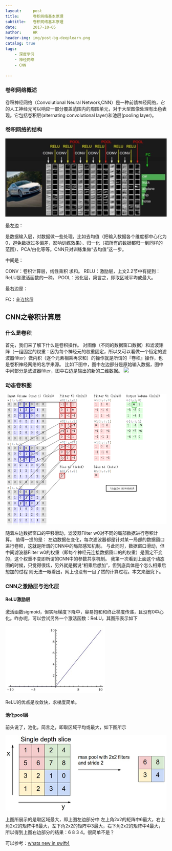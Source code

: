 ```yaml
---
layout:     post
title:      卷积网络基本原理
subtitle:   卷积网络基本原理
date:       2017-10-05
author:     HR
header-img: img/post-bg-deeplearn.png
catalog: true
tags:
    - 深度学习
    - 神经网络
    - CNN

---
```



### 卷积网络概述 

卷积神经网络（Convolutional Neural Network,CNN）是一种前馈神经网络，它的人工神经元可以响应一部分覆盖范围内的周围单元，对于大型图像处理有出色表现。它包括卷积层(alternating convolutional layer)和池层(pooling layer)。

 
### 卷积网络的结构

![](https://raw.githubusercontent.com/hipsonlee/hipsonlee.github.io/master/img/post-bg-cnn.jpg)

  最左边：

是数据输入层，对数据做一些处理，比如去均值（把输入数据各个维度都中心化为0，避免数据过多偏差，影响训练效果）、归一化（把所有的数据都归一到同样的范围）、PCA/白化等等。CNN只对训练集做“去均值”这一步。

  中间是：

CONV：卷积计算层，线性乘积 求和。
RELU：激励层，上文2.2节中有提到：ReLU是激活函数的一种。
POOL：池化层，简言之，即取区域平均或最大。
   
 最右边是：

FC：全连接层
## CNN之卷积计算层
### 什么是卷积
首先，我们来了解下什么是卷积操作。
    对图像（不同的数据窗口数据）和滤波矩阵（一组固定的权重：因为每个神经元的权重固定，所以又可以看做一个恒定的滤波器filter）做内积（逐个元素相乘再求和）的操作就是所谓的『卷积』操作，也是卷积神经网络的名字来源。
    比如下图中，图中左边部分是原始输入数据，图中中间部分是滤波器filter，图中右边是输出的新的二维数据。
 ![](http://img.blog.csdn.net/20160702215705128)

### 动态卷积图 

![](https://raw.githubusercontent.com/hipsonlee/hipsonlee.github.io/master/img/post-bg-cnn1.jpg)

随着左边数据窗口的平移滑动，滤波器Filter w0对不同的局部数据进行卷积计算。
    值得一提的是：
左边数据在变化，每次滤波器都是针对某一局部的数据窗口进行卷积，这就是所谓的CNN中的局部感知机制。
与此同时，数据窗口滑动，但中间滤波器Filter w0的权重（即每个神经元连接数据窗口的的权重）是固定不变的，这个权重不变即所谓的CNN中的参数共享机制。
    我第一次看到上面这个动态图的时候，只觉得很炫，另外就是据说“相乘后想加”，但到底具体是个怎么相乘后想加的过程 则无法一眼看出，网上也没有一目了然的计算过程。本文来细究下。

###  CNN之激励层与池化层
#### ReLU激励层

激活函数sigmoid，但实际梯度下降中，容易饱和和终止梯度传递，且没有0中心化。咋办呢，可以尝试另外一个激活函数：ReLU，其图形表示如下

![](https://raw.githubusercontent.com/hipsonlee/hipsonlee.github.io/master/img/post-bg-cnn2.jpg)

 ReLU的优点是收敛快，求梯度简单。
 
#### 池化pool层

前头说了，池化，简言之，即取区域平均或最大，如下图所示 

![](https://raw.githubusercontent.com/hipsonlee/hipsonlee.github.io/master/img/post-bg-cnn3.jpg)

上图所展示的是取区域最大，即上图左边部分中 左上角2x2的矩阵中6最大，右上角2x2的矩阵中8最大，左下角2x2的矩阵中3最大，右下角2x2的矩阵中4最大，所以得到上图右边部分的结果：6 8 3 4。很简单不是？


可以参考：[whats new in swift4](https://github.com/ole/whats-new-in-swift-4)


